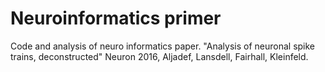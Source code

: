 # Neuroinformatics primer

Code and analysis of neuro informatics paper. "Analysis of neuronal spike trains, deconstructed" Neuron 2016, Aljadef, Lansdell, Fairhall, Kleinfeld.
